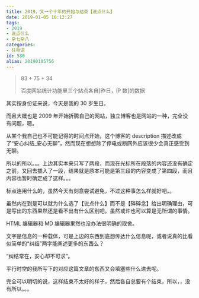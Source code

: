 ```yaml
---
title: 2019，又一个十年的开始与结束【说点什么】
date: 2019-01-05 16:12:27
tags:
- 2019
- 说点什么
- 杂七杂八
categories:
- 往物语
id: 580
alias: 20190105756
---
```


> 83 + 75 + 34
>
> 百度网站统计功能里三个站点各自\[昨日，IP 数\]的数据

其实按身份证来说，今天是我的 30 岁生日。

而且大概也是 2009 年开始折腾自己的网站，独立博客也是网站的一种，完全没有问题，嗯。

<!--more-->

从某个我自己也不可能记得的时间点开始，这个博客的 description 描述改成了“安心纠结\_安心无聊”，然而现在想想除了停电或断网外应该很少会真正感受到无聊。

所以的所以。。。上边其实本来只写了两段，而现在光标所在段落的内容还没有确定之前，又回去插入了一段，结果就是原本可能是第三段的内容变成了第四段，而且内容也暂时确定成了这样。。。

标点连用什么的，虽然今天有刻意尝试避免，不过这种事怎么样就好吧。。

虽然内在到是可以就为什么选了【说点什么】而不是【碎碎念】给出明确理由，可是写出的东西果然还是看不出有什么区别吧。虽然或许也可以算是无所谓的事情。

HTML 编辑器和 MD 编辑器果然也没办法很明确的取舍。

文字是信息的一种载体，可是上边的东西到底想传达什么信息呢，或者说真的比看似简单的“纠结”两字能阐述更多的东西么？

“纠结常在，安心却不可求”。

平行时空的我所写下的对应这篇文章的东西又会填塞些什么进去呢。

完全可以明切的说，这样结束不太好的样子，然后各自总要有个结束，所以，，没有所以。。。

<!--580-->
